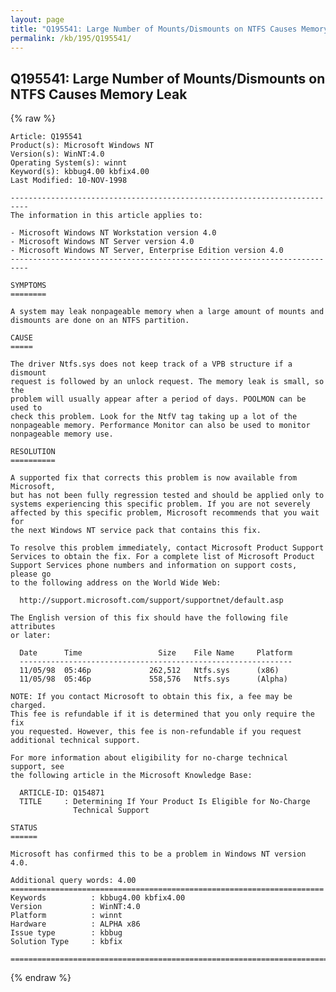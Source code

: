 ```yaml
---
layout: page
title: "Q195541: Large Number of Mounts/Dismounts on NTFS Causes Memory Leak"
permalink: /kb/195/Q195541/
---
```


## Q195541: Large Number of Mounts/Dismounts on NTFS Causes Memory Leak

{% raw %}

	Article: Q195541
	Product(s): Microsoft Windows NT
	Version(s): WinNT:4.0
	Operating System(s): winnt
	Keyword(s): kbbug4.00 kbfix4.00
	Last Modified: 10-NOV-1998
	
	--------------------------------------------------------------------------
	The information in this article applies to:
	
	- Microsoft Windows NT Workstation version 4.0
	- Microsoft Windows NT Server version 4.0
	- Microsoft Windows NT Server, Enterprise Edition version 4.0
	--------------------------------------------------------------------------
	
	SYMPTOMS
	========
	
	A system may leak nonpageable memory when a large amount of mounts and
	dismounts are done on an NTFS partition.
	
	CAUSE
	=====
	
	The driver Ntfs.sys does not keep track of a VPB structure if a dismount
	request is followed by an unlock request. The memory leak is small, so the
	problem will usually appear after a period of days. POOLMON can be used to
	check this problem. Look for the NtfV tag taking up a lot of the
	nonpageable memory. Performance Monitor can also be used to monitor
	nonpageable memory use.
	
	RESOLUTION
	==========
	
	A supported fix that corrects this problem is now available from Microsoft,
	but has not been fully regression tested and should be applied only to
	systems experiencing this specific problem. If you are not severely
	affected by this specific problem, Microsoft recommends that you wait for
	the next Windows NT service pack that contains this fix.
	
	To resolve this problem immediately, contact Microsoft Product Support
	Services to obtain the fix. For a complete list of Microsoft Product
	Support Services phone numbers and information on support costs, please go
	to the following address on the World Wide Web:
	
	  http://support.microsoft.com/support/supportnet/default.asp
	
	The English version of this fix should have the following file attributes
	or later:
	
	  Date      Time                 Size    File Name     Platform
	  -------------------------------------------------------------
	  11/05/98  05:46p             262,512   Ntfs.sys      (x86)
	  11/05/98  05:46p             558,576   Ntfs.sys      (Alpha)
	
	NOTE: If you contact Microsoft to obtain this fix, a fee may be charged.
	This fee is refundable if it is determined that you only require the fix
	you requested. However, this fee is non-refundable if you request
	additional technical support.
	
	For more information about eligibility for no-charge technical support, see
	the following article in the Microsoft Knowledge Base:
	
	  ARTICLE-ID: Q154871
	  TITLE     : Determining If Your Product Is Eligible for No-Charge
	              Technical Support
	
	STATUS
	======
	
	Microsoft has confirmed this to be a problem in Windows NT version 4.0.
	
	Additional query words: 4.00
	======================================================================
	Keywords          : kbbug4.00 kbfix4.00
	Version           : WinNT:4.0
	Platform          : winnt
	Hardware          : ALPHA x86
	Issue type        : kbbug
	Solution Type     : kbfix
	
	=============================================================================
	

{% endraw %}
